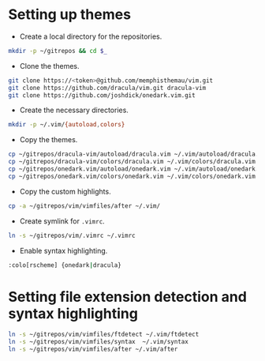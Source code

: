 # Setting up themes

- Create a local directory for the repositories.

```bash
mkdir -p ~/gitrepos && cd $_
```

- Clone the themes.

```bash
git clone https://<token>@github.com/memphisthemau/vim.git
git clone https://github.com/dracula/vim.git dracula-vim
git clone https://github.com/joshdick/onedark.vim.git
```

- Create the necessary directories.

```bash
mkdir -p ~/.vim/{autoload,colors}
```
- Copy the themes.

```bash
cp ~/gitrepos/dracula-vim/autoload/dracula.vim ~/.vim/autoload/dracula.vim
cp ~/gitrepos/dracula-vim/colors/dracula.vim ~/.vim/colors/dracula.vim
cp ~/gitrepos/onedark.vim/autoload/onedark.vim ~/.vim/autoload/onedark.vim
cp ~/gitrepos/onedark.vim/colors/onedark.vim ~/.vim/colors/onedark.vim
```

- Copy the custom highlights.

```bash
cp -a ~/gitrepos/vim/vimfiles/after ~/.vim/
```

- Create symlink for `.vimrc`.

```bash
ln -s ~/gitrepos/vim/.vimrc ~/.vimrc
```

- Enable syntax highlighting.

```bash
:colo[rscheme] {onedark|dracula}
```

# Setting file extension detection and syntax highlighting

```bash
ln -s ~/gitrepos/vim/vimfiles/ftdetect ~/.vim/ftdetect
ln -s ~/gitrepos/vim/vimfiles/syntax  ~/.vim/syntax
ln -s ~/gitrepos/vim/vimfiles/after ~/.vim/after
```
